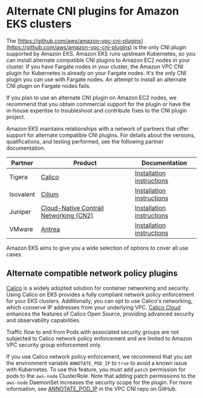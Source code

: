 # Alternate CNI plugins for Amazon EKS clusters<a name="alternate-cni-plugins"></a>

The [https://github.com/aws/amazon-vpc-cni-plugins](https://github.com/aws/amazon-vpc-cni-plugins) is the only CNI plugin supported by Amazon EKS\. Amazon EKS runs upstream Kubernetes, so you can install alternate compatible CNI plugins to Amazon EC2 nodes in your cluster\. If you have Fargate nodes in your cluster, the Amazon VPC CNI plugin for Kubernetes is already on your Fargate nodes\. It's the only CNI plugin you can use with Fargate nodes\. An attempt to install an alternate CNI plugin on Fargate nodes fails\.

If you plan to use an alternate CNI plugin on Amazon EC2 nodes, we recommend that you obtain commercial support for the plugin or have the in\-house expertise to troubleshoot and contribute fixes to the CNI plugin project\. 

Amazon EKS maintains relationships with a network of partners that offer support for alternate compatible CNI plugins\. For details about the versions, qualifications, and testing performed, see the following partner documentation\.


| Partner | Product | Documentation | 
| --- | --- | --- | 
| Tigera | [Calico](https://www.tigera.io/partners/aws/) | [Installation instructions](https://docs.projectcalico.org/getting-started/kubernetes/managed-public-cloud/eks) | 
| Isovalent | [Cilium](https://cilium.io) | [Installation instructions](https://docs.cilium.io/en/stable/gettingstarted/k8s-install-default/) | 
| Juniper | [Cloud\-Native Contrail Networking \(CN2\)](https://www.juniper.net/us/en/products/sdn-and-orchestration/contrail/cloud-native-contrail-networking.html) | [Installation instructions](https://www.juniper.net/documentation/us/en/software/cn-cloud-native23.2/cn-cloud-native-eks-install-and-lcm/index.html) | 
| VMware | [Antrea](https://antrea.io/) | [Installation instructions](https://antrea.io/docs/main/docs/eks-installation) | 

Amazon EKS aims to give you a wide selection of options to cover all use cases\.

## Alternate compatible network policy plugins<a name="alternate-network-policy-plugins"></a>

[Calico](https://www.tigera.io/project-calico) is a widely adopted solution for container networking and security\. Using Calico on EKS provides a fully compliant network policy enforcement for your EKS clusters\. Additionally, you can opt to use Calico's networking, which conserve IP addresses from your underlying VPC\. [Calico Cloud](https://www.tigera.io/tigera-products/calico-cloud/) enhances the features of Calico Open Source, providing advanced security and observability capabilities\.

Traffic flow to and from Pods with associated security groups are not subjected to Calico network policy enforcement and are limited to Amazon VPC security group enforcement only\. 

If you use Calico network policy enforcement, we recommend that you set the environment variable `ANNOTATE_POD_IP` to `true` to avoid a known issue with Kubernetes\. To use this feature, you must add `patch` permission for pods to the `aws-node` ClusterRole\. Note that adding patch permissions to the `aws-node` DaemonSet increases the security scope for the plugin\. For more information, see [ANNOTATE\_POD\_IP](https://github.com/aws/amazon-vpc-cni-k8s/?tab=readme-ov-file#annotate_pod_ip-v193) in the VPC CNI repo on GitHub\.